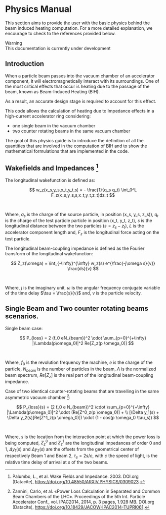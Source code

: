 # Physics Manual

This section aims to provide the user with the basic physics behind the beam induced heating computation. For a more detailed explanation, we encourage to check to the references provided below.

<div class="warning">
<div class="admonition-title">
Warning
</div>
This documentation is currently under development
</div>


## Introduction
When a particle beam passes into the vacuum chamber of an accelerator component, it will electromagnetically interact with its surroundings. One of the most critical effects that occur is heating due to the passage of the beam, known as Beam-Induced Heating (BIH). 

As a result, an accurate design stage is required to account for this effect.

This code allows the calculation of heating due to Impedance effects in a high-current accelerator ring considering:
- one single beam in the vacuum chamber
- two counter rotating beams in the same vacuum chamber

The goal of this physics guide is to introduce the definition of all the quantities that are involved in the computation of BIH and to show the mathematical formulations that are implemented in the code. 

## Wakefields and Impedances [^1]

The longitudinal wakefunction is defined as:

$$
w_z(x_s,y_s,x_t,y_t,s) = - \frac{1}{q_s q_t} \int_0^L F_z(x_s,y_s,s,x_t,y_t,z_t)dz_t
$$

<br>

Where, $q_s$ is the charge of the source particle, in position (x_s, y_s, z_s)), $q_t$ is the charge of the test particle particle in position (x_t, y_t, z_t), $s$ is the longitudinal distance between the two particles ($s = z_s - z_t$), $L$ is the accelerator component length and, $F_z$ is the longitudinal force acting on the test particle.

The longitudinal beam-coupling impedance is defined as the Fourier transform of the longitudinal wakefunction:

$$
Z_z(\omega) = \int_{-\infty}^{\infty} w_z(s) e^{\frac{-j\omega s}{v}} \frac{ds}{v} 
$$

<br>

Where, $j$ is the imaginary unit, $\omega$ is the angular frequency conjugate variable of the time delay $\tau = \frac{s}{v}$ and, $v$ is the particle velocity.

## Single Beam and Two counter rotating beams scenarios.
Single beam case:

$$
P_{loss} = 2 (f_0 eN_{beam})^2 \cdot \sum_{p=0}^{+\infty} |\Lambda(p\omega_0)|^2 Re[Z_z(p \omega_0)]
$$

<br>

Where, $f_0$ is the revolution frequency the machine, $e$ is the charge of the particle, $N_{beam}$ is the number of particles in the beam, $\Lambda$ is the normalized beam spectrum, $Re[Z_z]$ is the real part of the longitudinal beam-coupling impedance.

Case of two identical counter-rotating beams that are travelling in the same asymmetric vacuum chamber [^2]:

$$
P_{loss}(s) = 
(2 f_0 e N_{beam})^2 \cdot \sum_{p=0}^{+\infty} |\Lambda(p\omega_0)|^2 \cdot (Re[Z^0_z(p \omega_0)] + \\
[\Delta y_1(s) + \Delta y_2(s)]Re[Z^1_z(p \omega_0)]) \cdot (1 - cos(p \omega_0 \tau_s))
$$

<br>

Where, $s$ is the location from the interaction point at which the power loss is being computed, $Z^0_z$ and $Z^1_z$ are the longitudinal impedances of order 0 and 1, $\Delta y_1(s)$ and $\Delta y_2(s)$ are the offsets from the geometrical center of respectively Beam 1 and Beam 2, $\tau_s = 2s/c$, with $c$ the speed of light, is the relative time delay of arrival at $s$ of the two beams. 

[^1]: Palumbo, L., et al. Wake Fields and Impedance. 2003. DOI.org (Datacite), https://doi.org/10.48550/ARXIV.PHYSICS/0309023.

[^2]: Zannini, Carlo, et al. «Power Loss Calculation in Separated and Common Beam Chambers of the LHC». Proceedings of the 5th Int. Particle Accelerator Conf., vol. IPAC2014, 2014, p. 3 pages, 1.928 MB. DOI.org (Datacite), https://doi.org/10.18429/JACOW-IPAC2014-TUPRI061. 